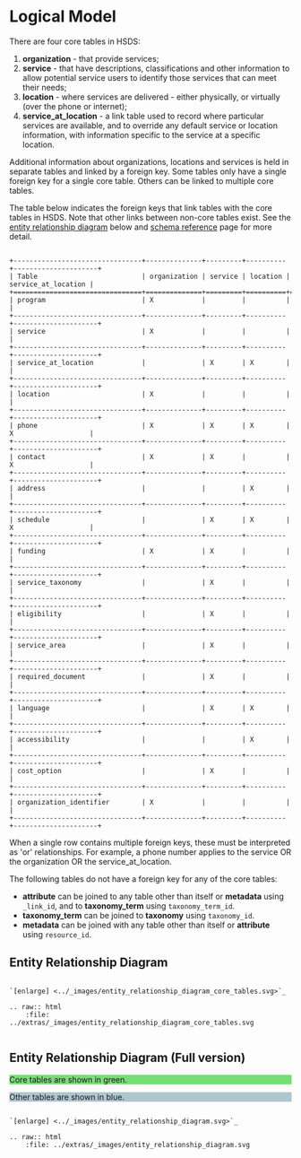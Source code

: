 Logical Model
=============

There are four core tables in HSDS:

1. **organization** - that provide services;
2. **service** - that have descriptions, classifications and other information to allow potential service users to identify those services that can meet their needs;
3. **location** - where services are delivered - either physically, or virtually (over the phone or internet);
4. **service_at_location** - a link table used to record where particular services are available, and to override any default service or location information, with information specific to the service at a specific location.

Additional information about organizations, locations and services is held in separate tables and linked by a foreign key. Some tables only have a single foreign key for a single core table. Others can be linked to multiple core tables. 

The table below indicates the foreign keys that link tables with the core tables in HSDS. Note that other links between non-core tables exist. See the [entity relationship diagram](#entity-relationship-diagram-full-version) below and [schema reference](schema_reference.md) page for more detail.

```{eval-rst}

+--------------------------------+--------------+---------+----------+---------------------+
| Table                          | organization | service | location | service_at_location |
+================================+==============+=========+==========+=====================+
| program                        | X            |         |          |                     |
+--------------------------------+--------------+---------+----------+---------------------+
| service                        | X            |         |          |                     |
+--------------------------------+--------------+---------+----------+---------------------+
| service_at_location            |              | X       | X        |                     |
+--------------------------------+--------------+---------+----------+---------------------+
| location                       | X            |         |          |                     |
+--------------------------------+--------------+---------+----------+---------------------+
| phone                          | X            | X       | X        | X                   |
+--------------------------------+--------------+---------+----------+---------------------+
| contact                        | X            | X       |          | X                   |
+--------------------------------+--------------+---------+----------+---------------------+
| address                        |              |         | X        |                     |
+--------------------------------+--------------+---------+----------+---------------------+
| schedule                       |              | X       | X        | X                   |
+--------------------------------+--------------+---------+----------+---------------------+
| funding                        | X            | X       |          |                     |
+--------------------------------+--------------+---------+----------+---------------------+
| service_taxonomy               |              | X       |          |                     |
+--------------------------------+--------------+---------+----------+---------------------+
| eligibility                    |              | X       |          |                     |
+--------------------------------+--------------+---------+----------+---------------------+
| service_area                   |              | X       |          |                     |
+--------------------------------+--------------+---------+----------+---------------------+
| required_document              |              | X       |          |                     |
+--------------------------------+--------------+---------+----------+---------------------+
| language                       |              | X       | X        |                     |
+--------------------------------+--------------+---------+----------+---------------------+
| accessibility                  |              |         | X        |                     |
+--------------------------------+--------------+---------+----------+---------------------+
| cost_option                    |              | X       |          |                     |
+--------------------------------+--------------+---------+----------+---------------------+
| organization_identifier        | X            |         |          |                     |
+--------------------------------+--------------+---------+----------+---------------------+

```

When a single row contains multiple foreign keys, these must be interpreted as 'or' relationships. For example, a phone number applies to the service OR the organization OR the service_at_location. 

The following tables do not have a foreign key for any of the core tables:

- **attribute** can be joined to any table other than itself or **metadata** using `_link_id`, and to **taxonomy_term** using `taxonomy_term_id`.
- **taxonomy_term** can be joined to **taxonomy** using `taxonomy_id`.
- **metadata** can be joined with any table other than itself or **attribute** using `resource_id`.

## Entity Relationship Diagram

```{eval-rst}

`[enlarge] <../_images/entity_relationship_diagram_core_tables.svg>`_

.. raw:: html
    :file: ../extras/_images/entity_relationship_diagram_core_tables.svg
    
```

## Entity Relationship Diagram (Full version)

<div style="background-color: #77DD77;">

Core tables are shown in green.

</div>

<div style="background-color: #AEC6CF;">

Other tables are shown in blue.

</div>

```{eval-rst}

`[enlarge] <../_images/entity_relationship_diagram.svg>`_

.. raw:: html
    :file: ../extras/_images/entity_relationship_diagram.svg
    
```
